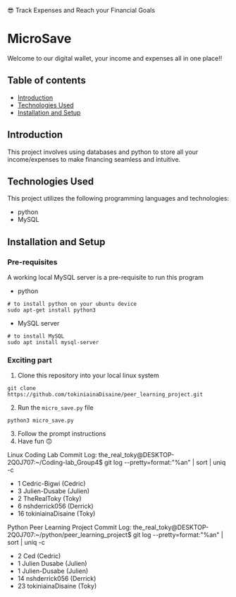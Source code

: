 😎 Track Expenses and Reach your Financial Goals

# MicroSave

Welcome to our digital wallet, your income and expenses all in one place!!

## Table of contents
- [Introduction](#introduction)
- [Technologies Used](#technologies-used)
- [Installation and Setup](#installation)


## Introduction

This project involves using databases and python to store all your income/expenses to make financing seamless and intuitive.

## Technologies Used

This project utilizes the following programming languages and technologies:
- python
- MySQL

## Installation and Setup

### Pre-requisites
A working local MySQL server is a pre-requisite to run this program

- python
```
# to install python on your ubuntu device
sudo apt-get install python3
```
- MySQL server
```
# to install MySQL
sudo apt install mysql-server
```

### Exciting part

1. Clone this repository into your local linux system 
```
git clone https://github.com/tokiniainaDisaine/peer_learning_project.git
```
2. Run the `micro_save.py` file
```
python3 micro_save.py
```
3. Follow the prompt instructions
4. Have fun 🙃


Linux Coding Lab Commit Log:
the_real_toky@DESKTOP-2Q0J707:~/Coding-lab_Group4$ git log --pretty=format:"%an" | sort | uniq -c
- 1 Cedric-Bigwi (Cedric)
- 3 Julien-Dusabe (Julien)
- 2 TheRealToky (Toky)
- 6 nshderrick056 (Derrick)
- 16 tokiniainaDisaine (Toky)

Python Peer Learning Project Commit Log: 
the_real_toky@DESKTOP-2Q0J707:~/python/peer_learning_project$ git log --pretty=format:"%an" | sort | uniq -c
- 2 Ced (Cedric)
- 1 Julien Dusabe (Julien)
- 1 Julien-Dusabe (Julien)
- 14 nshderrick056 (Derrick) 
- 23 tokiniainaDisaine (Toky)
